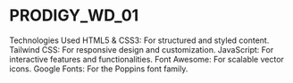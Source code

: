 # PRODIGY_WD_01
Technologies Used HTML5 &amp; CSS3: For structured and styled content. Tailwind CSS: For responsive design and customization. JavaScript: For interactive features and functionalities. Font Awesome: For scalable vector icons. Google Fonts: For the Poppins font family.
